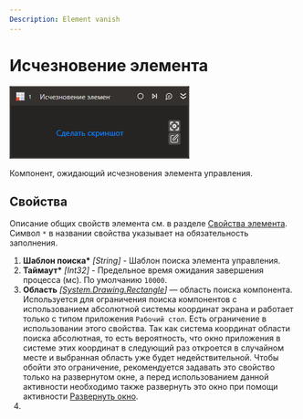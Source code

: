 ```yaml
---
Description: Element vanish
---
```


# Исчезновение элемента

![](../../../.gitbook/assets1/studio-linux-elements-basic/element-vanish-activity(1).png)

Компонент, ожидающий исчезновения элемента управления.

## Свойства
Описание общих свойств элемента см. в разделе [Свойства элемента](https://docs.primo-rpa.ru/primo-rpa/primo-studio/process/elements#svoistva-elementa).\
Символ `*` в названии свойства указывает на обязательность заполнения.

1. **Шаблон поиска\*** *[String]* - Шаблон поиска элемента управления.
1. **Таймаут\*** *[Int32]* - Предельное время ожидания завершения процесса (мс). По умолчанию `10000`.
1. **Область** *[[System.Drawing.Rectangle](https://learn.microsoft.com/ru-ru/dotnet/api/system.drawing.rectangle?view=netcore-3.0)]* — область поиска компонента. Используется для ограничения поиска компонентов с использованием абсолютной системы координат экрана и работает только с типом приложения `Рабочий стол`. Есть ограничение в использовании этого свойства. Так как система координат области поиска абсолютная, то есть вероятность, что окно приложения в системе этих координат в следующий раз откроется в случайном месте и выбранная область уже будет недействительной. Чтобы обойти это ограничение, рекомендуется задавать это свойство только на развернутом окне, а перед использованием данной активности необходимо также развернуть это окно при помощи активности [Развернуть окно](https://docs.primo-rpa.ru/primo-rpa/g_elements/vstroennye-dlya-linux/els-desktop/el-desktop-maximize).
2. 
